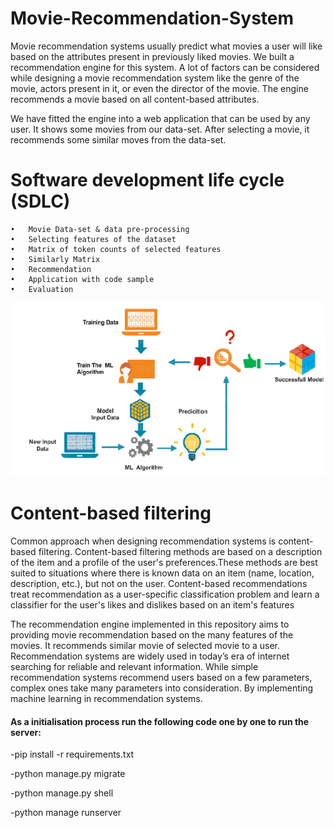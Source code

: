 # Movie-Recommendation-System

Movie recommendation systems usually predict what movies a user will like based on the attributes present in previously liked movies. We built a recommendation engine for this system. A lot of factors can be considered while designing a movie recommendation system like the genre of the movie, actors present in it, or even the director of the movie. The engine recommends a movie based on all content-based attributes.

We have fitted the engine into a web application that can be used by any user. It shows some movies from our data-set. After selecting a movie, it recommends some similar moves from the data-set.

# Software development life cycle (SDLC)
    •	Movie Data-set & data pre-processing
    •	Selecting features of the dataset
    •	Matrix of token counts of selected features
    •	Similarly Matrix
    •	Recommendation
    •	Application with code sample
    •	Evaluation

![alt text](image.png)

# Content-based filtering
Common approach when designing recommendation systems is content-based filtering. Content-based filtering methods are based on a description of the item and a profile of the user's preferences.These methods are best suited to situations where there is known data on an item (name, location, description, etc.), but not on the user. Content-based recommendations treat recommendation as a user-specific classification problem and learn a classifier for the user's likes and dislikes based on an item's features

The recommendation engine implemented in this repository aims to providing movie recommendation based on the many features of the movies. It recommends similar movie of selected movie to a user. Recommendation systems are widely used in today’s era of internet  searching for reliable and relevant information. While simple recommendation systems recommend users based on a few parameters, complex ones take many parameters into consideration. By implementing machine learning in recommendation systems.

#### As a initialisation process run the following code one by one to run the server:

-pip install -r requirements.txt

-python manage.py migrate

-python manage.py shell

-python manage runserver
